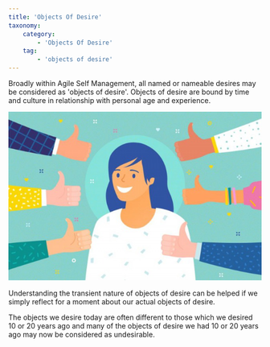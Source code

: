 ```yaml
---
title: 'Objects Of Desire'
taxonomy:
    category:
        - 'Objects Of Desire'
    tag:
        - 'objects of desire'
---
```


Broadly within Agile Self Management, all named or nameable desires may be considered as 'objects of desire'. Objects of desire are bound by time and culture in relationship with personal age and experience.

![](5d64d7b12500004b047243de.jpeg?cropResize=300,300)

Understanding the transient nature of objects of desire can be helped if we simply reflect for a moment about our actual objects of desire.

The objects we desire today are often different to those which we desired 10 or 20 years ago and many of the objects of desire we had 10 or 20 years ago may now be considered as undesirable.
